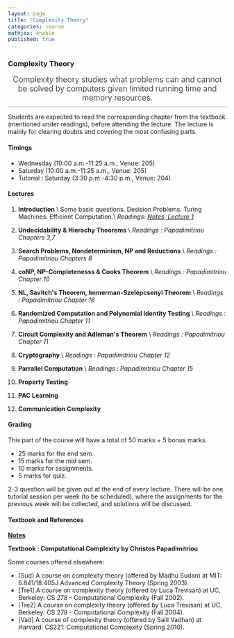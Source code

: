 ```yaml
---
layout: page
title: "Complexity Theory"
categories: course
mathjax: enable
published: true
---
```


### Complexity Theory
<span style="display: block; padding-bottom: 10px; font-size: 18px; text-align: center; font-weight: 300;
border-bottom: gray 1px dotted;">
Complexity theory studies what problems can and cannot be solved by computers given limited running time and memory resources.  
</span>

Students are expected to read the corresponding chapter from the textbook (mentioned under readings), before attending the lecture. 
The lecture is mainly for clearing doubts and covering the most confusing parts.

#### Timings

- Wednesday (10:00 a.m.-11:25 a.m., Venue: 205)
- Saturday (10:00 a.m.-11:25 a.m., Venue: 205)
- Tutorial : Saturday (3:30 p.m.-4:30 p.m., Venue: 204)

#### Lectures

1.  **Introduction** \\
    Some basic questions. Desision Problems. Turing Machines. Efficient Computation.\\
    *Readings: [Notes, Lecture 1](notes)*

2.  **Undecidability & Hierachy Theorems** \\
    *Readings :  Papadimitriou Chapters 3,7*

3.  **Search Problems, Nondeterminism, NP and Reductions** \\
    *Readings :  Papadimitriou Chapters 8*

4.  **coNP, NP-Completenesss & Cooks Theorem** \\
    *Readings :  Papadimitriou Chapter 10*

5.  **NL, Savitch's Theorem, Immerman-Szelepcsenyi Theorem** \\
    *Readings :  Papadimitriou Chapter 16*

6.  **Randomized Computation and Polynomial Identity Testing** \\
    *Readings :  Papadimitriou Chapter 11*

7.  **Circuit Complexity and Adleman's Theorem** \\
    *Readings :  Papadimitriou Chapter 11*

9.  **Cryptography** \\
    *Readings :  Papadimitriou Chapter 12*

8.  **Parrallel Computation** \\
    *Readings :  Papadimitriou Chapter 15*

10.  **Property Testing** 
    
11. **PAC Learning**

12. **Communication Complexity**


#### Grading

This part of the course will have a total of 50 marks + 5 bonus marks.

- 25 marks for the end sem.
- 15 marks for the mid sem.
- 10 marks for assignments.
- 5 marks for quiz.

2-3 question will be given out at the end of every lecture. There will be one tutorial 
session per week (to be scheduled), where the assignments for the previous week will be collected, and 
solutions will be discussed.


#### Textbook and References

**[Notes](notes)**



**Textbook : Computational Complexity by Christos Papadimitriou**


Some courses offered elsewhere:

- [Sud] A course on complexity theory (offered by Madhu Sudan) at MIT: 6.841/18.405J Advanced Complexity Theory (Spring 2003).
- [Tre1] A course on complexity theory (offered by Luca Trevisan) at UC, Berkeley: CS 278 - Computational Complexity (Fall 2002).
- [Tre2] A course on complexity theory (offered by Luca Trevisan) at UC, Berkeley: CS 278 - Computational Complexity (Fall 2004).
- [Vad] A course of complexity theory (offered by Salil Vadhan) at Harvard: CS221: Computational Complexity (Spring 2010).
